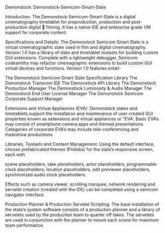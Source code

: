 
Demonstock:
Demonstock-Semicom-Smart-Slate

Introduction:
The Demonstock-Semicom-Smart-Slate is a digital cinematography timetablet for preproduction, production and post-production digital 🎥 filming. It has a native IDE and enterprise grade VM support for corporate content.

Specifications and Details:
The Demonstock Semicom Smart Slate is a virtual cinematographic slate used in film and digital cinematography. Version 1.0 has a library of slate and timetablet toolsets for building custom GUI extensions. Complete with a lightweight debugger, Semicom codesmiths may refactor cinemagraphic extensions to build custom GUI virtual devices and functions. Version 1.0 features entail-

The Demonstock Semicom Smart Slate Specification Library
The Demonstock Transcom IDE
The Demonstock API Library
The Demonstock Production Manager
The Demonstock Luminosity & Audio Manager
The Demonstock End User License Manager
The Demonstock Semicom Corporate Support Manager

Extensions and Virtual Appliances (EVA):
Demonstock slates and timetablets support the installation and maintenance of user created GUI properties known as extensions and virtual appliances or “EVA’. Basic EVA’s may consist of smartphone camera apps and themed presentations. Categories of corporate EVA’s may include tele-conferencing and tradeshow productions.

Libraries, Toolsets and Content Management:
Using the default interface, choose prefabricated themes (Prefabs) for the slate’s responsive screen, each with 

scene placeholders, 
take placeholders, 
actor placeholders, 
programmable clock placeholders; 
location placeholders, 
edit previewer placeholders, 
synchronized audio clock placeholders.

Effects such as camera viewer, scrolling marquee, network rendering and servelet creation (created with the IDE) can be completed using a semicom navigator interface.

Production Planner & Production Servelet Scripting:
The base installation of the state’s system software consists of a production planner and a library of servelets used by the production team to quarter off takes. The servelets are used in conjunction with the planner to mount each scene for maximum team performance.
